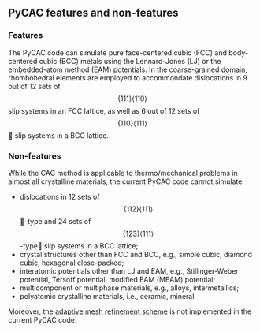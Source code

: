 ## PyCAC features and non-features

### Features

The PyCAC code can simulate pure face-centered cubic (FCC) and body-centered cubic (BCC) metals using the Lennard-Jones (LJ) or the embedded-atom method (EAM) potentials. In the coarse-grained domain, rhombohedral elements are employed to accommondate dislocations in 9 out of 12 sets of $$\{111\}\left<110\right>$$ slip systems in an FCC lattice, as well as 6 out of 12 sets of $$\{110\}\left<111\right>$$ slip systems in a BCC lattice.

### Non-features

While the CAC method is applicable to thermo/mechanical problems in almost all crystalline materials, the current PyCAC code cannot simulate:

* dislocations in 12 sets of $$\{112\}\left<111\right>$$-type and 24 sets of $$\{123\}\left<111\right>$$-type slip systems in a BCC lattice;
* crystal structures other than FCC and BCC, e.g., simple cubic, diamond cubic, hexagonal close-packed;
* interatomic potentials other than LJ and EAM, e.g., Stillinger-Weber potential, Tersoff potential, modified EAM (MEAM) potential;
* multicomponent or multiphase materials, e.g., alloys, intermetallics;
* polyatomic crystalline materials, i.e., ceramic, mineral.

Moreover, the [adaptive mesh refinement scheme](http://dx.doi.org/10.1016/j.ijsolstr.2016.03.030) is not implemented in the current PyCAC code.